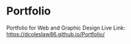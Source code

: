 # Portfolio
Portfolio for Web and Graphic Design
Live Link: https://dcoleslaw86.github.io/Portfolio/
